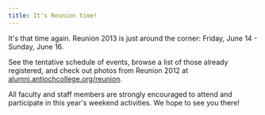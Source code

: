 ```yaml
---
title: It's Reunion time!
---
```


It's that time again. Reunion 2013 is just around the corner: Friday,
June 14 - Sunday, June 16.

See the tentative schedule of events, browse a list of those already
registered, and check out photos from Reunion 2012 at
[alumni.antiochcollege.org/reunion](alumni.antiochcollege.org/reunion).

All faculty and staff members are strongly encouraged to attend and
participate in this year's weekend activities. We hope to see you there!

